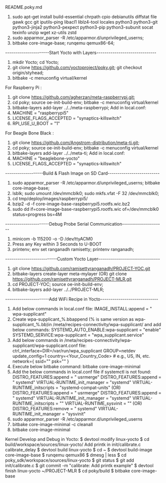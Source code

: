 README.poky.md

1. sudo apt-get install build-essential chrpath cpio debianutils diffstat file gawk gcc git iputils-ping libacl1 liblz4-tool locales python3 python3-git python3-jinja2 python3-pexpect python3-pip python3-subunit socat texinfo unzip wget xz-utils zstd
2. sudo apparmor_parser -R /etc/apparmor.d/unprivileged_userns;
3. bitbake core-image-base; runqemu qemux86-64;

----------------------Start Yocto with Layers------------------------------

1. mkdir Yocto; cd Yocto;
2. git clone https://github.com/yoctoproject/poky.git; git checkout origin/styhead;
3. bitbake -c menuconfig virtual/kernel

For Raspberry Pi :
1. git clone https://github.com/agherzan/meta-raspberrypi.git;
2. cd poky; source oe-init-build-env; bitbake -c menuconfig virtual/kernel
3. bitbake-layers add-layer ../../meta-raspberrypi;
Add in local.conf:
1. MACHINE = "raspberrypi5"
2. LICENSE_FLAGS_ACCEPTED = "synaptics-killswitch"
3. RPI_USE_U_BOOT = "1"

For Beagle Bone Black :
1. git clone https://github.com/Angstrom-distribution/meta-ti.git;
2. cd poky; source oe-init-build-env; bitbake -c menuconfig virtual/kernel
3. bitbake-layers add-layer ../../meta-ti;
Add in local.conf:
1. MACHINE = "beaglebone-yocto"
2. LICENSE_FLAGS_ACCEPTED = "synaptics-killswitch"

-------------------Build & Flash Image on SD Card--------------------------

1. sudo apparmor_parser -R /etc/apparmor.d/unprivileged_userns; bitbake core-image-base;
2. lsblk; sudo umount /dev/mmcblk0; sudo mkfs.vfat -F 32 /dev/mmcblk0;
3. cd tmp/deploy/images/raspberrypi5/
4. bzip2 -d -f core-image-base-raspberrypi5.rootfs.wic.bz2
5. sudo dd if=core-image-base-raspberrypi5.rootfs.wic of=/dev/mmcblk0 status=progress bs=4M

----------------------Debug Probe Serial Communication---------------------

1. minicom -b 115200 -o -D /dev/ttyACM0
2. Press any Key within 3 Seconds to U-BOOT
3. printenv; env set ranganadh ramisetty; printenv ranganadh;

--------------------------Custom Yocto Layer-------------------------------

1. git clone https://github.com/ramisettyranganadh/PROJECT-YOC.git
2. bitbake-layers create-layer meta-mylayer (OR)
   git clone https://github.com/ramisettyranganadh/PROJECT-MLR.git
3. cd PROJECT-YOC; source oe-init-build-env;
4. bitbake-layers add-layer ../../PROJECT-MLR;

----------------------Add WiFi Recipe in Yocto-----------------------------

1. Add below commands in local.conf file:
	IMAGE_INSTALL:append = " wpa-supplicant"
2. Create wpa-supplicant_%.bbappend (% is same version as wpa-supplicant_%.bb)in /meta/recipes-connectivity/wpa-supplicant/ and add below commands:
	SYSTEMD_AUTO_ENABLE:wpa-supplicant = "enable"
	SYSTEMD_SERVICE:wpa-supplicant = "wpa_supplicant.service"
3. Add below commands in /meta/recipes-connectivity/wpa-supplicant/wpa-supplicant.conf file:
	ctrl_interface=DIR=/var/run/wpa_supplicant GROUP=netdev
	update_config=1
	country=<Your_Country_Code>  # e.g., US, IN, etc.
	network={
	    ssid="<YourSSID>"
	    psk="<YourPassword>"
	}
4. Execute below bitbake command:
	bitbake core-image-minimal
5. Add the below commands in local.conf file if systemctl is not found:
	DISTRO_FEATURES:append = " usrmerge"
	DISTRO_FEATURES:append = " systemd"
	VIRTUAL-RUNTIME_init_manager = "systemd"
	VIRTUAL-RUNTIME_initscripts = "systemd-compat-units"
	(OR)
	DISTRO_FEATURES:append = " usrmerge"
	DISTRO_FEATURES:append = " systemd"
	VIRTUAL-RUNTIME_init_manager = "systemd"
	VIRTUAL-RUNTIME_initscripts = ""
	VIRTUAL-RUNTIME_sysvinit = ""
	(OR)
	DISTRO_FEATURES:remove = " systemd"
	VIRTUAL-RUNTIME_init_manager = "sysvinit"
6. sudo apparmor_parser -R /etc/apparmor.d/unprivileged_userns
7. bitbake core-image-minimal -c cleanall
8. bitbake core-image-minimal

Kernel Develop and Debug in Yocto:
$ devtool modify linux-yocto
$ cd build/workspace/sources/linux-yocto/
Add printk in init/calibrate.c calibrate_delay
$ devtool build linux-yocto
$ cd ~
$ devtool build-image core-image-base
$ runqemu qemux86
$ dmesg | less
$ cd poky_sdk/workspace/sources/linux-yocto
$ git status
$ git add init/calibrate.c
$ git commit -m "calibrate: Add printk example"
$ devtool finish linux-yocto ~/PROJECT-MLR
$ cd poky/build
$ bitbake core-image-base

